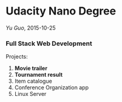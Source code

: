 # Udacity Nano Degree

_Yu Guo_, 2015-10-25

### Full Stack Web Development

Projects:

1. **Movie trailer**
2. **Tournament result**
3. Item catalogue
4. Conference Organization app
5. Linux Server
